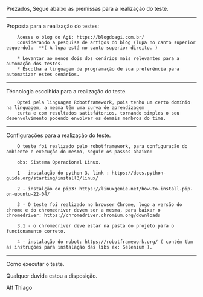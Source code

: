 Prezados, 
Segue abaixo as premissas para a realização do teste.

------------------------------------------------------------------------------------------------------------------------

Proposta para a realização do testes:

        Acesse o blog do Agi: https://blogdoagi.com.br/
        Considerando a pesquisa de artigos do blog (lupa no canto superior esquerdo):  **( A lupa está no canto superior direito. ) 
         
        * Levantar ao menos dois dos cenários mais relevantes para a automação dos testes.
        * Escolha a linguagem de programação de sua preferência para automatizar estes cenários.
        
------------------------------------------------------------------------------------------------------------------------

Técnologia escolhida para a realização do teste.

        Optei pela linguagem Robotframework, pois tenho um certo domínio na linguagem, a mesma têm uma curva de aprendizagem
        curta e com resultados satisfátorios, tornando simples o seu desenvolvimento podendo envolver os demais menbros do time.

-----------------------------------------------------------------------------------------------------------------------

Configurações para a realização do teste.

        O teste foi realizado pelo robotframework, para configuração do ambiente e execução do mesmo, seguir os passos abaixo:
        
        obs: Sistema Operacional Linux.
        
        1 - instalação do python 3, link : https://docs.python-guide.org/starting/install3/linux/
        
        2 - instalção do pip3: https://linuxgenie.net/how-to-install-pip-on-ubuntu-22-04/
        
        3 - O teste foi realizado no browser Chrome, logo a versão do chrome e do chromedriver devem ser a mesma, para baixar o chromedriver: https://chromedriver.chromium.org/downloads
        
        3.1 - o chromedriver deve estar na pasta do projeto para o funcionamento correto.
        
        4 - instalação do robot: https://robotframework.org/ ( contém tbm as instruções para instalação das libs ex: Selenium ).

-----------------------------------------------------------------------------------------------------------------------

Como executar o teste.

      

Qualquer duvida estou a disposição.

Att Thiago
